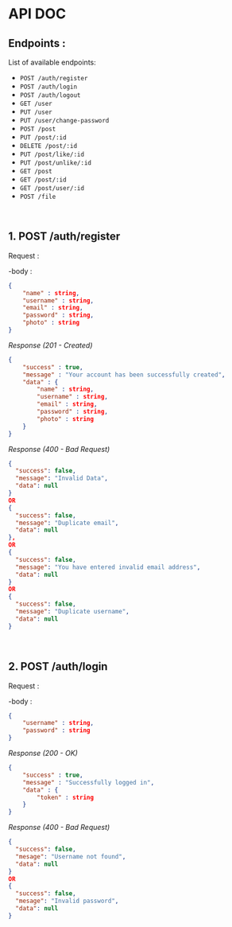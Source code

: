 # API DOC

## Endpoints :

List of available endpoints:

- `POST /auth/register`
- `POST /auth/login`
- `POST /auth/logout`
- `GET /user`
- `PUT /user`
- `PUT /user/change-password`
- `POST /post`
- `PUT /post/:id`
- `DELETE /post/:id`
- `PUT /post/like/:id`
- `PUT /post/unlike/:id`
- `GET /post`
- `GET /post/:id`
- `GET /post/user/:id`
- `POST /file`

&nbsp;

## 1. POST /auth/register

Request :

-body :

```json
{
    "name" : string,
    "username" : string,
    "email" : string,
    "password" : string,
    "photo" : string
}
```

_Response (201 - Created)_

```json
{
    "success" : true,
    "message" : "Your account has been successfully created",
    "data" : {
        "name" : string,
        "username" : string,
        "email" : string,
        "password" : string,
        "photo" : string
    }
}
```

_Response (400 - Bad Request)_

```json
{
  "success": false,
  "message": "Invalid Data",
  "data": null
}
OR
{
  "success": false,
  "message": "Duplicate email",
  "data": null
},
OR
{
  "success": false,
  "message": "You have entered invalid email address",
  "data": null
}
OR
{
  "success": false,
  "message": "Duplicate username",
  "data": null
}
```

&nbsp;

## 2. POST /auth/login

Request :

-body :

```json
{
    "username" : string,
    "password" : string
}
```

_Response (200 - OK)_

```json
{
    "success" : true,
    "message" : "Successfully logged in",
    "data" : {
        "token" : string
    }
}
```

_Response (400 - Bad Request)_

```json
{
  "success": false,
  "mesage": "Username not found",
  "data": null
}
OR
{
  "success": false,
  "mesage": "Invalid password",
  "data": null
}
```
